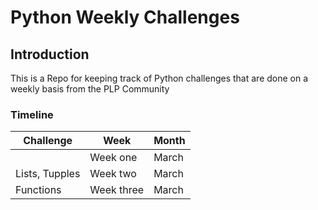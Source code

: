 # Python Weekly Challenges
## Introduction
This is a Repo for keeping track of Python challenges that are done on a weekly basis from the PLP Community

### Timeline
| Challenge | Week| Month |
| ------ | ------ |-------|
||Week one|March|
|Lists, Tupples| Week two| March|
|Functions| Week three| March|
